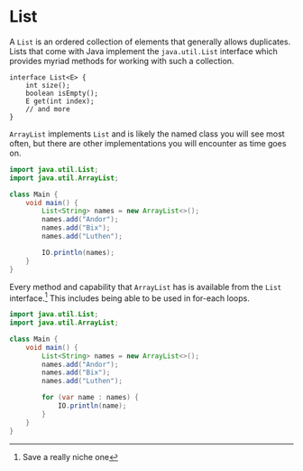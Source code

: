 # List

A `List` is an ordered collection of elements that generally allows duplicates.
Lists that come with Java implement the `java.util.List` interface
which provides myriad methods for working with such a collection.

```java,no_run
interface List<E> {
    int size();
    boolean isEmpty();
    E get(int index);
    // and more
}
```

`ArrayList` implements `List` and is likely the named class you will see
most often, but there are other implementations you will encounter as time goes on.

```java
import java.util.List;
import java.util.ArrayList;

class Main {
    void main() {
        List<String> names = new ArrayList<>();
        names.add("Andor");
        names.add("Bix");
        names.add("Luthen");

        IO.println(names);
    }
}
```

Every method and capability that `ArrayList` has is available from the `List` interface.[^saveafew]
This includes being able to be used in for-each loops.

```java
import java.util.List;
import java.util.ArrayList;

class Main {
    void main() {
        List<String> names = new ArrayList<>();
        names.add("Andor");
        names.add("Bix");
        names.add("Luthen");

        for (var name : names) {
            IO.println(name);
        }
    }
}
```

[^saveafew]: Save a really niche one

